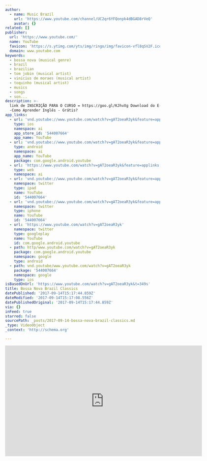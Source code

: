 ```yaml
---
author:
  - name: Music Brazil
    url: 'https://www.youtube.com/channel/UC2qr6YFQonpk4dBGAD8rVeQ'
    avatar: {}
related: []
publisher:
  url: 'https://www.youtube.com/'
  name: YouTube
  favicon: 'https://s.ytimg.com/yts/img/ringo/img/favicon-vfl8qSV2F.ico'
  domain: www.youtube.com
keywords:
  - bossa nova (musical genre)
  - brazil
  - brazilian
  - tom jobin (musical artist)
  - vinicius de moraes (musical artist)
  - toquinho (musical artist)
  - musics
  - songs
  - son...
description: >-
  link de INSCRIÇÃO PARA O CURSO = https://goo.gl/KJhvXg Download do E-book
  -Como Aprender Inglês - Grátis?
app_links:
  - url: 'vnd.youtube://www.youtube.com/watch?v=gAT2oeaR3yk&feature=applinks'
    type: ios
    namespace: ai
    app_store_id: '544007664'
    app_name: YouTube
  - url: 'vnd.youtube://www.youtube.com/watch?v=gAT2oeaR3yk&feature=applinks'
    type: android
    namespace: ai
    app_name: YouTube
    package: com.google.android.youtube
  - url: 'https://www.youtube.com/watch?v=gAT2oeaR3yk&feature=applinks'
    type: web
    namespace: ai
  - url: 'vnd.youtube://www.youtube.com/watch?v=gAT2oeaR3yk&feature=applinks'
    namespace: twitter
    type: ipad
    name: YouTube
    id: '544007664'
  - url: 'vnd.youtube://www.youtube.com/watch?v=gAT2oeaR3yk&feature=applinks'
    namespace: twitter
    type: iphone
    name: YouTube
    id: '544007664'
  - url: 'https://www.youtube.com/watch?v=gAT2oeaR3yk'
    namespace: twitter
    type: googleplay
    name: YouTube
    id: com.google.android.youtube
  - path: http/www.youtube.com/watch?v=gAT2oeaR3yk
    package: com.google.android.youtube
    namespace: google
    type: android
  - path: vnd.youtube/www.youtube.com/watch?v=gAT2oeaR3yk
    package: '544007664'
    namespace: google
    type: ios
isBasedOnUrl: 'https://www.youtube.com/watch?v=gAT2oeaR3yk&t=349s'
title: Bossa Nova Brazil Classics
datePublished: '2017-09-14T15:17:44.859Z'
dateModified: '2017-09-14T15:17:08.556Z'
datePublishedOriginal: '2017-09-14T15:17:44.859Z'
via: {}
inFeed: true
starred: false
sourcePath: _posts/2017-09-14-bossa-nova-brazil-classics.md
_type: VideoObject
_context: 'http://schema.org'

---
```

<iframe src="https://cdn.embedly.com/widgets/media.html?src=https%3A%2F%2Fwww.youtube.com%2Fembed%2FgAT2oeaR3yk%3Fstart%3D349%26feature%3Doembed%26start%3D349&amp;url=http%3A%2F%2Fwww.youtube.com%2Fwatch%3Fv%3DgAT2oeaR3yk&amp;image=https%3A%2F%2Fi.ytimg.com%2Fvi%2FgAT2oeaR3yk%2Fhqdefault.jpg&amp;key=b7d04c9b404c499eba89ee7072e1c4f7&amp;type=text%2Fhtml&amp;schema=youtube" width="640" height="360" scrolling="no" frameborder="0" allowfullscreen="" style=""></iframe>